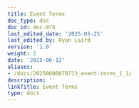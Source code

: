 ```yaml
---
title: Event Terms
doc_type: doc
doc_id: doc-974
last_edited_date: '2025-05-25'
last_edited_by: Ryan Laird
version: '1.0'
weight: 2
date: '2025-06-12'
aliases:
- /docs/20250606070713_event-terms_1_1/
description: ''
linkTitle: Event Terms
type: docs
---
```


